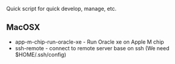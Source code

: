 Quick script for quick develop, manage, etc.


## MacOSX

- app-m-chip-run-oracle-xe - Run Oracle xe on Apple M chip
- ssh-remote - connect to remote server base on ssh (We need $HOME/.ssh/config)